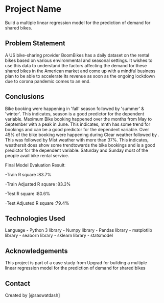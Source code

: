 # Project Name
Build a multiple linear regression model for the prediction of demand for shared bikes.

## Problem Statement

A US bike-sharing provider BoomBikes has a daily dataset on the rental bikes based on various environmental and seasonal settings. It wishes to use this data to understand the factors affecting the demand for these shared bikes in the American market and come up with a mindful business plan to be able to accelerate its revenue as soon as the ongoing lockdown due to corona pandemic comes to an end.

## Conclusions

Bike booking were happening in 'fall' season followed by 'summer' & 'winter'. This indicates, season is a good predictor for the dependent variable.
Maximum Bike booking happened over the months from May to September with a peak in June. This indicates, mnth has some trend for bookings and can be a good predictor for the dependent variable.
Over 45% of the bike booking were happening during Clear weather followed by . This was followed by Mist weather with more than 37%. This indicates, weathersit does show some trendtowards the bike bookings and is a good predictor for the dependent variable.
Saturday and Sunday most of the people avail bike rental service.

Final Model Evaluation Result:

-Train R square :83.7%

-Train Adjusted R square :83.3%

-Test R square :80.6%

-Test Adjusted R square :79.4%

## Technologies Used
Language - Python 3
library - Numpy
library - Pandas
library - matplotlib
library - seaborn
library - sklearn
library - statsmodel

## Acknowledgements
This project is part of a case study from Upgrad for building a multiple linear regression model for the prediction of demand for shared bikes


## Contact
Created by [@saswatdash]

